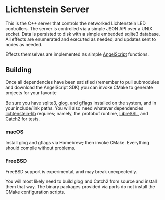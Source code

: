 # Lichtenstein Server
This is the C++ server that controls the networked Lichtenstein LED controllers. The server is controlled via a simple JSON API over a UNIX socket. Data is persisted to disk with a simple embedded sqlite3 database. All effects are enumerated and executed as needed, and updates sent to nodes as needed.

Effects themselves are implemented as simple [AngelScript](http://www.angelcode.com/angelscript/) functions.

## Building
Once all dependencies have been satisfied (remember to pull submodules and download the AngelScript SDK) you can invoke CMake to generate projects for your favorite 

Be sure you have sqlite3, [glog](https://github.com/google/glog), and [gflags](https://github.com/gflags/gflags) installed on the system, and in your include/link paths. You will also need whatever dependencies [lichtenstein-lib](https://github.com/tristanseifert/lichtenstein-lib) requires; namely, the protobuf runtime, [LibreSSL](https://www.libressl.org/), and [Catch2](https://github.com/catchorg/Catch2/) for tests.

### macOS
Install glog and gflags via Homebrew; then invoke CMake. Everything should compile without problems.

### FreeBSD
FreeBSD support is experimental, and may break unexpectedly.

You will most likely need to build glog and Catch2 from source and install them that way. The binary packages provided via ports do not install the CMake configuration scripts.
